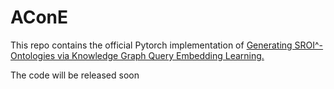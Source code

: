 # AConE
This repo contains the official Pytorch implementation of [Generating SROI^- Ontologies via Knowledge Graph Query Embedding Learning.](https://arxiv.org/abs/2407.09212)

The code will be released soon
